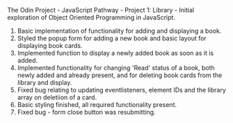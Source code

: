 The Odin Project - JavaScript Pathway - Project 1: Library
    - Initial exploration of Object Oriented Programming in JavaScript.

1. Basic implementation of functionality for adding and displaying a book. 
2. Styled the popup form for adding a new book and basic layout for displaying book cards.
3. Implemented function to display a newly added book as soon as it is added.
4. Implemented functionality for changing 'Read' status of a book, both newly added and already present, and for deleting book cards from the library and display.
5. Fixed bug relating to updating eventlisteners, element IDs and the library array on deletiion of a card.
6. Basic styling finished, all required functionality present. 
7. Fixed bug - form close button was resubmitting. 